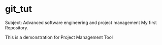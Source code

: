 # git_tut

Subject: Advanced software engineering and project management
My first Repository.

This is a demonstration for Project Management Tool
